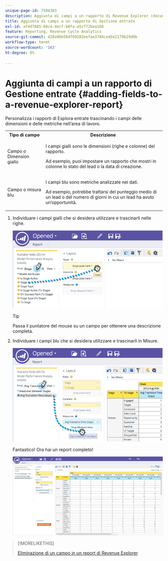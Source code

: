 ```yaml
---
unique-page-id: 7504383
description: Aggiunta di campi a un rapporto di Revenue Explorer (documenti Marketo) - Documentazione del prodotto
title: Aggiunta di campi a un rapporto di Gestione entrate
exl-id: af4d7885-68ca-4ecf-b0fa-a5cf72bea168
feature: Reporting, Revenue Cycle Analytics
source-git-commit: d20a9bb584f69282eefae3704ce4be2179b29d0b
workflow-type: tm+mt
source-wordcount: '163'
ht-degree: 0%

---
```


# Aggiunta di campi a un rapporto di Gestione entrate {#adding-fields-to-a-revenue-explorer-report}

Personalizza i rapporti di Esplora entrate trascinando i campi delle dimensioni e delle metriche nell’area di lavoro.

<table> 
 <tbody> 
  <tr> 
   <th>Tipo di campo</th> 
   <th>Descrizione</th> 
  </tr> 
  <tr> 
   <td>Campo o Dimension giallo</td> 
   <td><p>I campi gialli sono le dimensioni (righe e colonne) del rapporto.</p><p>Ad esempio, puoi impostare un rapporto che mostri in colonne lo stato del lead o la data di creazione.</p></td> 
  </tr> 
  <tr> 
   <td>Campo o misura blu</td> 
   <td><p>I campi blu sono metriche analizzate nei dati.</p><p>Ad esempio, potrebbe trattarsi del punteggio medio di un lead o del numero di giorni in cui un lead ha avuto un’opportunità.</p></td> 
  </tr> 
 </tbody> 
</table>

1. Individuare i campi gialli che si desidera utilizzare e trascinarli nelle righe.

   ![](assets/image2015-3-24-15-3a22-3a34.png)

   >[!TIP]
   >
   >Passa il puntatore del mouse su un campo per ottenere una descrizione completa.

1. Individuare i campi blu che si desidera utilizzare e trascinarli in Misure.

   ![](assets/image2015-3-24-15-3a53-3a5.png)

   Fantastico! Ora hai un report completo!

   ![](assets/image2015-3-24-15-3a55-3a7.png)

>[!MORELIKETHIS]
>
>[Eliminazione di un campo in un report di Revenue Explorer](/help/marketo/product-docs/reporting/revenue-cycle-analytics/revenue-explorer/deleting-a-field-in-a-revenue-explorer-report.md)
